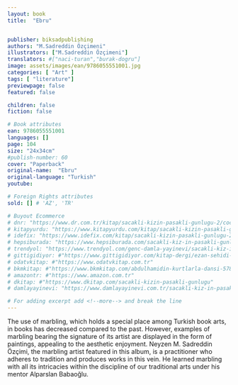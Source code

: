 ```yaml
---
layout: book
title:  "Ebru"


publisher: biksadpublishing
authors: "M.Sadreddin Özçimeni"
illustrators: ["M.Sadreddin Özçimeni"]
translators: #["naci-turan","burak-dogru"]
image: assets/images/ean/9786055551001.jpg
categories: [ "Art" ]
tags: [ "literature"]
previewpage: false
featured: false

children: false
fiction: false

# Book attributes
ean: 9786055551001
languages: []
page: 104
size: "24x34cm"
#publish-number: 60
cover: "Paperback"
original-name:  "Ebru"
original-language: "Turkish"
youtube:

# Foreign Rights attributes
sold: [] # 'AZ', 'TR'

# Buyout Ecommerce
# dnr: "https://www.dr.com.tr/kitap/sacakli-kizin-pasakli-gunlugu-2/cocuk-ve-genclik/genclik-10-yas/roman-oyku/urunno=0001893059001"
# kitapyurdu: "https://www.kitapyurdu.com/kitap/sacakli-kizin-pasakli-gunlugu-2-/560122.html&filter_name=Sa%C3%A7akl%C4%B1+K%C4%B1z%27%C4%B1n+Pasakl%C4%B1+G%C3%BCnl%C3%BC%C4%9F%C3%BC+2"
# idefix: "https://www.idefix.com/kitap/sacakli-kizin-pasakli-gunlugu-2/cocuk-ve-genclik/genclik-10-yas/roman-oyku/urunno=0001893059001"
# hepsiburada: "https://www.hepsiburada.com/sacakli-kiz-in-pasakli-gunlugu-2-damla-yayinevi-p-HBV000012ER86"
# trendyol: "https://www.trendyol.com/genc-damla-yayinevi/sacakli-kiz-in-pasakli-gunlugu-2-p-54825777"
# gittigidiyor: #"https://www.gittigidiyor.com/kitap-dergi/ezan-sehidi-adnan-menderes_pdp_732728793"
# odatvkitap: #"https://www.odatvkitap.com.tr"
# bkmkitap: #"https://www.bkmkitap.com/abdulhamidin-kurtlarla-dansi-578226"
# amazontr: #"https://www.amazon.com.tr"
# dkitap: #"https://www.dkitap.com/sacakli-kizin-pasakli-gunlugu"
# damlayayinevi: "https://www.damlayayinevi.com.tr/sacakli-kiz-in-pasakli-gunlugu-2-bu-iste-bi-terslik-var"

# For adding excerpt add <!--more--> and break the line
---
```

The use of marbling, which holds a special place
among Turkish book arts, in books has decreased
compared to the past. However, examples of
marbling bearing the signature of its artist are
displayed in the form of paintings, appealing to
the aesthetic enjoyment. Neyzen M. Sadreddin
Özçimi, the marbling artist featured in this album, is
a practitioner who adheres to tradition and produces works in this vein. He learned marbling with all
its intricacies within the discipline of our traditional
arts under his mentor Alparslan Babaoğlu.
<!--more--> 

